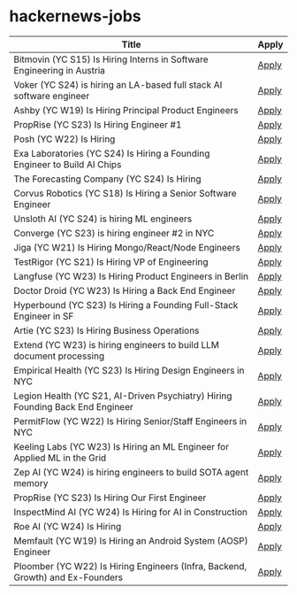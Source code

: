 # hackernews-jobs

<!-- table start -->

| Title | Apply |
|-------|-----|
| Bitmovin (YC S15) Is Hiring Interns in Software Engineering in Austria | [Apply](https://bitmovin.com/careers/7863755002/) |
| Voker (YC S24) is hiring an LA-based full stack AI software engineer | [Apply](https://www.linkedin.com/jobs/view/4165715593) |
| Ashby (YC W19) Is Hiring Principal Product Engineers | [Apply](https://www.ashbyhq.com/careers?utm_source=hn&ashby_jid=a0d8713b-b35e-468e-82a2-40e33795b318) |
| PropRise (YC S23) Is Hiring Engineer #1 | [Apply](https://www.ycombinator.com/companies/proprise/jobs/ppipLUK-founding-engineer) |
| Posh (YC W22) Is Hiring | [Apply](https://www.ycombinator.com/companies/posh/jobs/XeXjwIu-energy-analysis-modeling-engineer) |
| Exa Laboratories (YC S24) Is Hiring a Founding Engineer to Build AI Chips | [Apply](https://www.ycombinator.com/companies/exa-laboratories/jobs/9TXvyqt-founding-engineer) |
| The Forecasting Company (YC S24) Is Hiring | [Apply](https://www.ycombinator.com/companies/the-forecasting-company/jobs/yxUzVUm-founding-machine-learning-engineer) |
| Corvus Robotics (YC S18) Is Hiring a Senior Software Engineer | [Apply](https://app.dover.com/apply/269adc8b-72b8-46d3-85b9-3a15ea901c84/eaf81e6d-73d3-4fcf-b273-7772720503c2/) |
| Unsloth AI (YC S24) is hiring ML engineers | [Apply](https://x.com/danielhanchen/status/1891194528931209644) |
| Converge (YC S23) is hiring engineer #2 in NYC | [Apply](https://jobs.gem.com/converge/am9icG9zdDreA6I3WJ4ZJ1Yx_WHS5zKP) |
| Jiga (YC W21) Is Hiring Mongo/React/Node Engineers | [Apply](https://www.ycombinator.com/companies/jiga/jobs/KMtdgpo-full-stack-engineer) |
| TestRigor (YC S21) Is Hiring VP of Engineering | [Apply](https://www.ycombinator.com/companies/testrigor/jobs/AuTkpC9-vp-of-engineering) |
| Langfuse (YC W23) Is Hiring Product Engineers in Berlin | [Apply](https://langfuse.com/careers) |
| Doctor Droid (YC W23) Is Hiring a Back End Engineer | [Apply](https://www.ycombinator.com/companies/doctor-droid/jobs/F0iI9UU-backend-engineer-assignment-in-description) |
| Hyperbound (YC S23) Is Hiring a Founding Full-Stack Engineer in SF | [Apply](https://www.ycombinator.com/companies/hyperbound/jobs/RzDBxNi-founding-full-stack-engineer-in-sf) |
| Artie (YC S23) Is Hiring Business Operations | [Apply](https://www.ycombinator.com/companies/artie/jobs/CM1sVks-business-operations) |
| Extend (YC W23) is hiring engineers to build LLM document processing | [Apply](https://jobs.ashbyhq.com/extend/9d4d8974-bd9b-432d-84ec-8268e5a8ed37) |
| Empirical Health (YC S23) Is Hiring Design Engineers in NYC | [Apply](https://www.ycombinator.com/companies/empirical-health/jobs/nZFQWLW-design-engineer) |
| Legion Health (YC S21, AI-Driven Psychiatry) Hiring Founding Back End Engineer | [Apply](https://www.ycombinator.com/companies/legion-health/jobs/3pA8uX7-senior-backend-engineer-event-driven-architecture-ai-enabled-systems) |
| PermitFlow (YC W22) Is Hiring Senior/Staff Engineers in NYC | [Apply](https://jobs.ashbyhq.com/permitflow?departmentId=d33195eb-8978-4439-abc6-5a8a072de808) |
| Keeling Labs (YC W23) Is Hiring an ML Engineer for Applied ML in the Grid | [Apply](https://www.keelinglabs.com/jobs) |
| Zep AI (YC W24) is hiring engineers to build SOTA agent memory | [Apply](https://www.ycombinator.com/companies/zep-ai/jobs/e2QxKYu-staff-engineer) |
| PropRise (YC S23) Is Hiring Our First Engineer | [Apply](https://www.ycombinator.com/companies/proprise/jobs/PFuZCxC-founding-engineer-backend) |
| InspectMind AI (YC W24) Is Hiring for AI in Construction | [Apply](https://www.ycombinator.com/companies/inspectmind-ai/jobs/XlRFssT-software-engineer) |
| Roe AI (YC W24) Is Hiring | [Apply](https://www.ycombinator.com/companies/roe-ai/jobs/CZrzxk6-founding-engineer) |
| Memfault (YC W19) Is Hiring an Android System (AOSP) Engineer | [Apply](https://jobs.lever.co/memfault/1904a421-de92-46bf-8864-2965582cd6df) |
| Ploomber (YC W22) Is Hiring Engineers (Infra, Backend, Growth) and Ex-Founders | [Apply](https://www.ycombinator.com/companies/ploomber/jobs) |

<!-- table end -->

